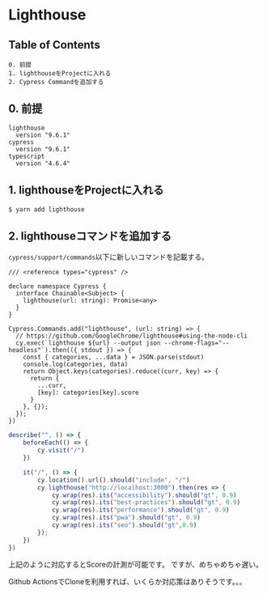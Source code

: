 # Lighthouse

## Table of Contents

```
0. 前提
1. lighthouseをProjectに入れる
2. Cypress Commandを追加する
```

## 0. 前提

```
lighthouse
  version "9.6.1"
cypress
  version "9.6.1"
typescript
  version "4.6.4"
```

## 1. lighthouseをProjectに入れる

```
$ yarn add lighthouse
```

## 2. lighthouseコマンドを追加する

`cypress/support/commands`以下に新しいコマンドを記載する。

```cypress/support/commands
/// <reference types="cypress" />

declare namespace Cypress {
  interface Chainable<Subject> {
    lighthouse(url: string): Promise<any>
  }
}

Cypress.Commands.add("lighthouse", (url: string) => {
  // https://github.com/GoogleChrome/lighthouse#using-the-node-cli
  cy.exec(`lighthouse ${url} --output json --chrome-flags="--headless"`).then(({ stdout }) => {
    const { categories, ...data } = JSON.parse(stdout)
    console.log(categories, data)
    return Object.keys(categories).reduce((curr, key) => {
      return {
        ...curr,
        [key]: categories[key].score
      }
    }, {});
  });
})
```


```cypress/integration/sample.spec.ts
describe("", () => {
    beforeEach(() => {
        cy.visit("/")
    })

    it("/", () => {
        cy.location().url().should("include", "/")
        cy.lighthouse("http://localhost:3000").then(res => {
            cy.wrap(res).its("accessibility").should("gt", 0.9)
            cy.wrap(res).its("best-practices").should("gt", 0.9)
            cy.wrap(res).its("performance").should("gt", 0.9)
            cy.wrap(res).its("pwa").should("gt", 0.9)
            cy.wrap(res).its("seo").should("gt",0.9)
        });
    })
})

```

上記のように対応するとScoreの計測が可能です。
ですが、めちゃめちゃ遅い。

Github ActionsでCloneを利用すれば、いくらか対応策はありそうです。。。
